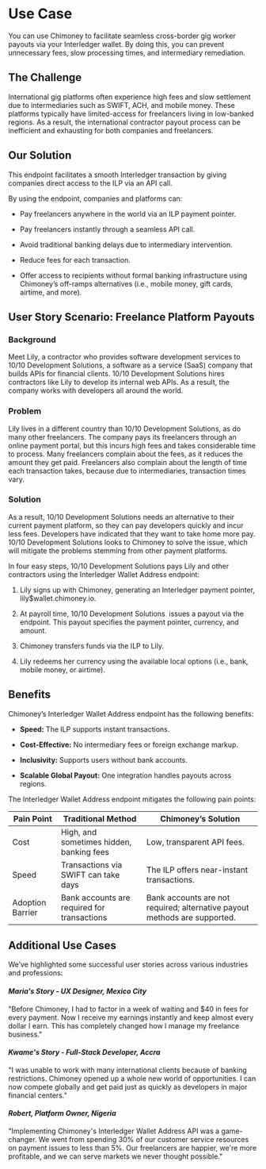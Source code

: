 # Use Case

You can use Chimoney to facilitate seamless cross-border gig worker payouts via your Interledger wallet. By doing this, you can prevent unnecessary fees, slow processing times, and intermediary remediation.

## **The Challenge**

International gig platforms often experience high fees and slow settlement due to intermediaries such as SWIFT, ACH, and mobile money. These platforms typically have limited-access for freelancers living in low-banked regions. As a result, the international contractor payout process can be inefficient and exhausting for both companies and freelancers.

## **Our Solution**

This endpoint facilitates a smooth Interledger transaction by giving companies direct access to the ILP via an API call.

By using the endpoint, companies and platforms can:

*   Pay freelancers anywhere in the world via an ILP payment pointer.
    
*   Pay freelancers instantly through a seamless API call.
    
*   Avoid traditional banking delays due to intermediary intervention.
    
*   Reduce fees for each transaction.
    
*   Offer access to recipients without formal banking infrastructure using Chimoney’s off-ramps alternatives (i.e., mobile money, gift cards, airtime, and more).
    

## **User Story Scenario: Freelance Platform Payouts**

### **Background**

Meet Lily, a contractor who provides software development services to 10/10 Development Solutions, a software as a service (SaaS) company that builds APIs for financial clients. 10/10 Development Solutions hires contractors like Lily to develop its internal web APIs. As a result, the company works with developers all around the world.

### **Problem**

Lily lives in a different country than 10/10 Development Solutions, as do many other freelancers. The company pays its freelancers through an online payment portal, but this incurs high fees and takes considerable time to process. Many freelancers complain about the fees, as it reduces the amount they get paid. Freelancers also complain about the length of time each transaction takes, because due to intermediaries, transaction times vary.

### **Solution**

As a result, 10/10 Development Solutions needs an alternative to their current payment platform, so they can pay developers quickly and incur less fees. Developers have indicated that they want to take home more pay. 10/10 Development Solutions looks to Chimoney to solve the issue, which will mitigate the problems stemming from other payment platforms.

In four easy steps, 10/10 Development Solutions pays Lily and other contractors using the Interledger Wallet Address endpoint:

1.  Lily signs up with Chimoney, generating an Interledger payment pointer, lily$wallet.chimoney.io.
    
2.  At payroll time, 10/10 Development Solutions  issues a payout via the endpoint. This payout specifies the payment pointer, currency, and amount.
    
3.  Chimoney transfers funds via the ILP to Lily.
    
4.  Lily redeems her currency using the available local options (i.e., bank, mobile money, or airtime).
    

## **Benefits**

Chimoney’s Interledger Wallet Address endpoint has the following benefits:

*   **Speed:** The ILP supports instant transactions.
    
*   **Cost-Effective:** No intermediary fees or foreign exchange markup.
    
*   **Inclusivity:** Supports users without bank accounts.
    
*   **Scalable Global Payout:** One integration handles payouts across regions.
    

The Interledger Wallet Address endpoint mitigates the following pain points:

| Pain Point | Traditional Method | Chimoney’s Solution |
| --- | --- | --- |
| Cost | High, and sometimes hidden, banking fees | Low, transparent API fees. |
| Speed | Transactions via SWIFT can take days | The ILP offers near-instant transactions. |
| Adoption Barrier | Bank accounts are required for transactions | Bank accounts are not required; alternative payout methods are supported. |

## **Additional Use Cases**

We’ve highlighted some successful user stories across various industries and professions:

#### _**Maria's Story - UX Designer, Mexico City**_

"Before Chimoney, I had to factor in a week of waiting and $40 in fees for every payment. Now I receive my earnings instantly and keep almost every dollar I earn. This has completely changed how I manage my freelance business."

#### _**Kwame's Story - Full-Stack Developer, Accra**_

"I was unable to work with many international clients because of banking restrictions. Chimoney opened up a whole new world of opportunities. I can now compete globally and get paid just as quickly as developers in major financial centers."

#### _**Robert, Platform Owner, Nigeria**_

"Implementing Chimoney's Interledger Wallet Address API was a game-changer. We went from spending 30% of our customer service resources on payment issues to less than 5%. Our freelancers are happier, we're more profitable, and we can serve markets we never thought possible."